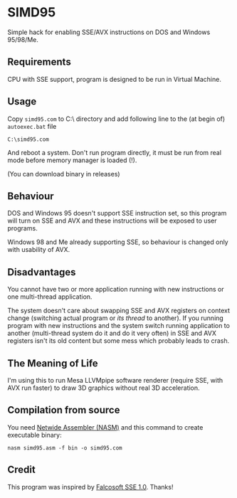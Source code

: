 # SIMD95
Simple hack for enabling SSE/AVX instructions on DOS and Windows 95/98/Me.

## Requirements
CPU with SSE support, program is designed to be run in Virtual Machine.

## Usage
Copy `simd95.com` to C:\ directory and add following line to the (at begin of) `autoexec.bat` file

```
C:\simd95.com
```

And reboot a system. Don't run program directly, it must be run from real mode before memory manager is loaded (!).

(You can download binary in releases)

## Behaviour
DOS and Windows 95 doesn't support SSE instruction set, so this program will turn on SSE and AVX and these instructions will be exposed to user programs.

Windows 98 and Me already supporting SSE, so behaviour is changed only with usability of AVX.

## Disadvantages
You cannot have two or more application running with new instructions or one multi-thread application.

The system doesn't care about swapping SSE and AVX registers on context change (switching actual program or *its thread* to another). If you running program with new instructions and the system switch running application to another (multi-thread system do it and do it very often) in SSE and AVX registers isn't its old content but some mess which probably leads to crash.

## The Meaning of Life
I'm using this to run Mesa LLVMpipe software renderer (require SSE, with AVX run faster) to draw 3D graphics without real 3D acceleration.

## Compilation from source
You need [Netwide Assembler (NASM)](https://www.nasm.us/) and this command to create executable binary:
```
nasm simd95.asm -f bin -o simd95.com
```

## Credit
This program was inspired by [Falcosoft SSE 1.0](http://falcosoft.hu/dos_softwares.html#sse). Thanks!
